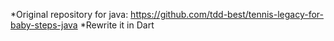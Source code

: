 *Original repository for java: https://github.com/tdd-best/tennis-legacy-for-baby-steps-java
*Rewrite it in Dart
